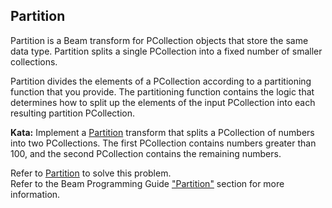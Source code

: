<!--
  ~  Licensed to the Apache Software Foundation (ASF) under one
  ~  or more contributor license agreements.  See the NOTICE file
  ~  distributed with this work for additional information
  ~  regarding copyright ownership.  The ASF licenses this file
  ~  to you under the Apache License, Version 2.0 (the
  ~  "License"); you may not use this file except in compliance
  ~  with the License.  You may obtain a copy of the License at
  ~
  ~      http://www.apache.org/licenses/LICENSE-2.0
  ~
  ~  Unless required by applicable law or agreed to in writing, software
  ~  distributed under the License is distributed on an "AS IS" BASIS,
  ~  WITHOUT WARRANTIES OR CONDITIONS OF ANY KIND, either express or implied.
  ~  See the License for the specific language governing permissions and
  ~  limitations under the License.
  -->

Partition
---------

Partition is a Beam transform for PCollection objects that store the same data type. Partition 
splits a single PCollection into a fixed number of smaller collections.

Partition divides the elements of a PCollection according to a partitioning function that you 
provide. The partitioning function contains the logic that determines how to split up the elements 
of the input PCollection into each resulting partition PCollection.

**Kata:** Implement a 
[Partition](https://beam.apache.org/releases/pydoc/current/apache_beam.transforms.core.html#apache_beam.transforms.core.Partition) 
transform that splits a PCollection of numbers into two PCollections. The first PCollection 
contains numbers greater than 100, and the second PCollection contains the remaining numbers.

<div class="hint">
  Refer to <a href="https://beam.apache.org/releases/pydoc/current/apache_beam.transforms.core.html#apache_beam.transforms.core.Partition">
  Partition</a> to solve this problem.
</div>

<div class="hint">
  Refer to the Beam Programming Guide
  <a href="https://beam.apache.org/documentation/programming-guide/#partition">
    "Partition"</a> section for more information.
</div>
